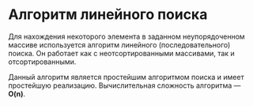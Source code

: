 # Алгоритм линейного поиска

Для нахождения некоторого элемента в заданном неупорядоченном массиве используется алгоритм линейного (последовательного) поиска. Он работает как с неотсортированными массивами, так и отсортированными.

Данный алгоритм является простейшим алгоритмом поиска и имеет простейшую реализацию. Вычислительная сложность алгоритма — **O(n)**.
